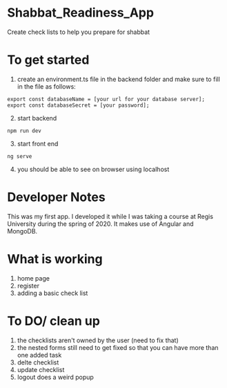 # Shabbat_Readiness_App
Create check lists to help you prepare for shabbat

# To get started
1. create an environment.ts file in the backend folder and make sure to fill in the file as follows:
```
export const databaseName = [your url for your database server];
export const databaseSecret = [your password];
```
2. start backend
```
npm run dev
```
3. start front end
```
ng serve
```
4. you should be able to see on browser using localhost

# Developer Notes
This was my first app. I developed it while I was taking a course at Regis University during the spring of 2020. It makes use of Angular and MongoDB. 

# What is working
1. home page
2. register
3. adding a basic check list

# To DO/ clean up
1. the checklists aren't owned by the user (need to fix that)
2. the nested forms still need to get fixed so that you can have more than one added task
3. delte checklist
4. update checklist
5. logout does a weird popup
